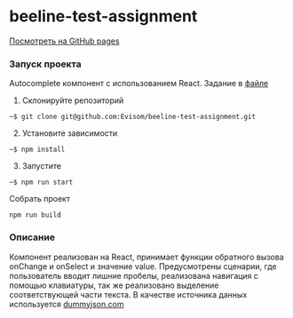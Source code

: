 # beeline-test-assignment

[Посмотреть на GitHub pages]()

### Запуск проекта

Autocomplete компонент с использованием React. Задание в [файле](./assignment.pdf)

1. Склонируйте репозиторий

`~$ git clone git@github.com:Evisom/beeline-test-assignment.git`

2. Установите зависимости

`~$ npm install`

3. Запустите

`~$ npm run start`

Собрать проект

`npm run build`

### Описание

Компонент реализован на React, принимает функции обратного вызова onChange и onSelect и значение value.
Предусмотрены сценарии, где пользователь вводит лишние пробелы, реализована навигация с помощью клавиатуры, так же реализовано выделение соответствующей части текста. В качестве источника данных используется [dummyjson.com](https://dummyjson.com/products)
